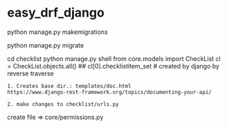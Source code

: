 # easy_drf_django

<!-- Creating db instance python  -->
python manage.py makemigrations

<!-- Migrating the db instance on db -->
python manage.py migrate

<!-- Navigate to ORM -->
cd checklist
python manage.py shell
    from core.models import CheckList
    cl = CheckList.objects.all()
    ## cl[0].checklistitem_set # created by django by reverse traverse

<!-- creates swagger documentation api  -->
    1. Creates base dir.: templates/doc.html
    https://www.django-rest-framework.org/topics/documenting-your-api/

    2. make changes to checklist/urls.py


<!-- giving permission to data which user only creates. -->
create file => core/permissions.py

